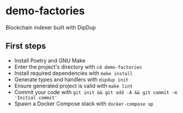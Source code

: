 # demo-factories

Blockchain indexer built with DipDup

## First steps

* Install Poetry and GNU Make
* Enter the project's directory with `cd demo-factories`
* Install required dependencies with `make install`
* Generate types and handlers with `dipdup init`
* Ensure generated project is valid with `make lint`
* Commit your code with `git init && git add -A && git commit -m 'Initial commit'` 
* Spawn a Docker Compose stack with `docker-compose up`